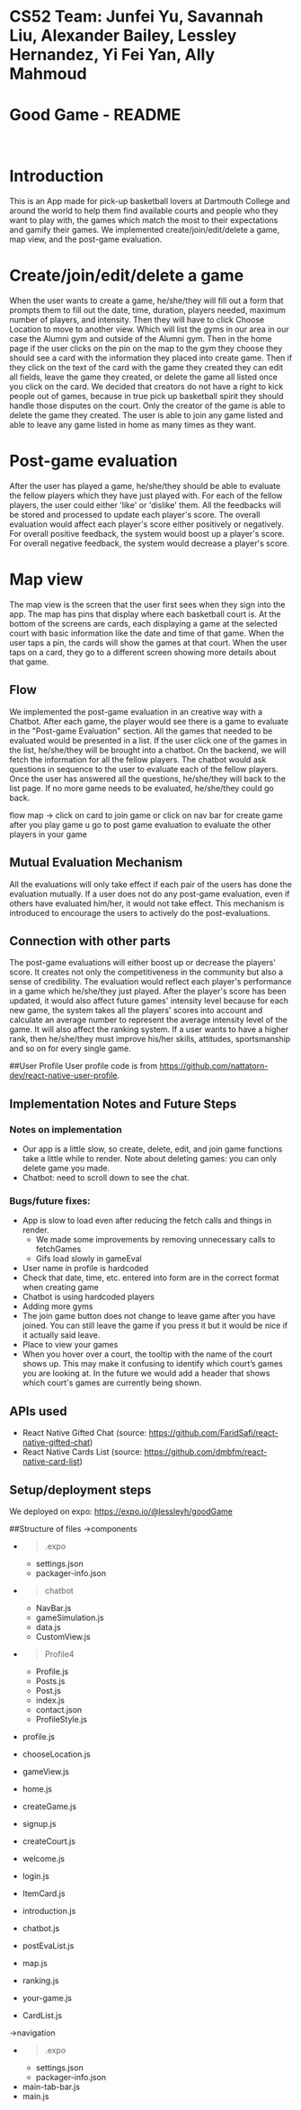 # CS52 Team: Junfei Yu, Savannah Liu, Alexander Bailey, Lessley Hernandez, Yi Fei Yan, Ally Mahmoud
# Good Game - README
&nbsp;

# Introduction
This is an App made for pick-up basketball lovers at Dartmouth College and around the world to help them find available courts and people who they want to play with, the games which match the most to their expectations and gamify their games.
We implemented create/join/edit/delete a game, map view, and the post-game evaluation.

# Create/join/edit/delete a game
When the user wants to create a game, he/she/they will fill out a form that prompts them to fill out the date, time, duration, players needed, maximum number of players, and intensity. Then they will have to click Choose Location to move to another view. Which will list
the gyms in our area in our case the Alumni gym and outside of the Alumni gym. Then in the home page if the user clicks on the pin on the map to the gym they choose they should see a card with the information they placed into create game. Then if they click on the text of the card with the game they created they can edit all fields, leave the game they created, or delete the game all listed once you click on the card. We decided that creators do not have a right to kick people out of games, because in true pick up basketball spirit they should handle those disputes on the court. Only the creator of the game is able to delete the game they created. The user is able to join any game listed and able to leave any game listed in home as many times as they want.

# Post-game evaluation
After the user has played a game, he/she/they should be able to evaluate the fellow players which they have just played with. For each of the fellow players, the user could either 'like' or 'dislike' them. All the feedbacks will be stored and processed to update each player's score. The overall evaluation would affect each player's score either positively or negatively. For overall positive feedback, the system would boost up a player's score. For overall negative feedback, the system would decrease a player's score.

# Map view
The map view is the screen that the user first sees when they sign into the app. The map has pins that display where each basketball court is. At the bottom of the screens are cards, each displaying a game at the selected court with basic information like the date and time of that game. When the user taps a pin, the cards will show the games at that court. When the user taps on a card, they go to a different screen showing more details about that game.

## Flow
We implemented the post-game evaluation in an creative way with a Chatbot. After each game, the player would see there is a game to evaluate in the "Post-game Evaluation" section. All the games that needed to be evaluated would be presented in a list. If the user click one of the games in the list, he/she/they will be brought into a chatbot. On the backend, we will fetch the information for all the fellow players. The chatbot would ask questions in sequence to the user to evaluate each of the fellow players. Once the user has answered all the questions, he/she/they will back to the list page. If no more game needs to be evaluated, he/she/they could go back.

flow map -> click on card to join game
or click on nav bar for create game
after you play game u go to post game evaluation to evaluate the other players in your game

## Mutual Evaluation Mechanism

All the evaluations will only take effect if each pair of the users has done the evaluation mutually. If a user does not do any post-game evaluation, even if others have evaluated him/her, it would not take effect. This mechanism is introduced to encourage the users to actively do the post-evaluations.

##  Connection with other parts
The post-game evaluations will either boost up or decrease the players' score. It creates not only the competitiveness in the community but also a sense of credibility. The evaluation would reflect each player's performance in a game which he/she/they just played. After the player's score has been updated, it would also affect future games' intensity level because for each new game, the system takes all the players' scores into account and calculate an average number to represent the average intensity level of the game. It will also affect the ranking system. If a user wants to have a higher rank, then he/she/they must improve his/her skills, attitudes, sportsmanship and so on for every single game.

##User Profile
User profile code is from https://github.com/nattatorn-dev/react-native-user-profile.

## Implementation Notes and Future Steps

### Notes on implementation
* Our app is a little slow, so create, delete, edit, and join game functions take a little while to render. Note about deleting games: you can only delete game you made.
* Chatbot: need to scroll down to see the chat.

### Bugs/future fixes:
* App is slow to load even after reducing the fetch calls and things in render.
    * We made some improvements by removing unnecessary calls to fetchGames
    * Gifs load slowly in gameEval
* User name in profile is hardcoded
* Check that date, time, etc. entered into form are in the correct format when creating game
* Chatbot is using hardcoded players
* Adding more gyms
* The join game button does not change to leave game after you have joined. You can still leave the game if you press it but it would be nice if it actually said leave.
* Place to view your games
* When you hover over a court, the tooltip with the name of the court shows up. This may make it confusing to identify which court’s games you are looking at. In the future we would add a header that shows which court's games are currently being shown. 


## APIs used

* React Native Gifted Chat (source: https://github.com/FaridSafi/react-native-gifted-chat)
* React Native Cards List (source: https://github.com/dmbfm/react-native-card-list)

## Setup/deployment steps

We deployed on expo:
https://expo.io/@lessleyh/goodGame  


##Structure of files
->components
- >.expo
  - settings.json
  - packager-info.json

- >chatbot
  - NavBar.js
  - gameSimulation.js
  - data.js
  - CustomView.js

- >Profile4
  - Profile.js
  - Posts.js
  - Post.js
  - index.js
  - contact.json
  - ProfileStyle.js

- profile.js
- chooseLocation.js
- gameView.js
- home.js
- createGame.js
- signup.js
- createCourt.js
- welcome.js
- login.js
- ItemCard.js
- introduction.js
- chatbot.js
- postEvaList.js
- map.js
- ranking.js
- your-game.js
- CardList.js

->navigation
- >.expo
  - settings.json
  - packager-info.json
- main-tab-bar.js
- main.js

